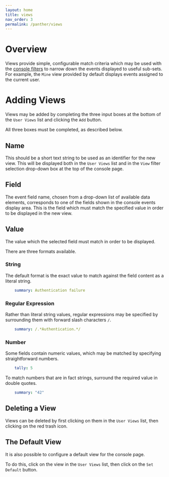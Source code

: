 ```yaml
---
layout: home
title: views
nav_order: 3
permalink: /panther/views
---
```


# Overview

Views provide simple, configurable match criteria which may be used
with the [console filters](/console/README#view) to narrow down the
events displayed to useful sub-sets. For example, the `Mine` view
provided by default displays events assigned to the current user.

# Adding Views

Views may be added by completing the three input boxes at the bottom
of the `User Views` list and clicking the `Add` button.

All three boxes must be completed, as described below.

## Name

This should be a short text string to be used as an identifier for the
new view. This will be displayed both in the `User Views` list and in
the `View` filter selection drop-down box at the top of the console
page.

## Field

The event field name, chosen from a drop-down list of available data
elements, corresponds to one of the fields shown in the console events
display area. This is the field which must match the specified value
in order to be displayed in the new view.

## Value

The value which the selected field must match in order to be
displayed.

There are three formats available.

### String

The default format is the exact value to match against the field
content as a literal string.

```yaml
    summary: Authentication failure
```

### Regular Expression

Rather than literal string values, regular expressions may be
specified by surrounding them with forward slash characters `/`.

```yaml
    summary: /.*Authentication.*/
```

### Number

Some fields contain numeric values, which may be matched by specifying
straightforward numbers.

```yaml
    tally: 5
```

To match numbers that are in fact strings, surround the required value
in double quotes.

```yaml
    summary: "42"
```

## Deleting a View

Views can be deleted by first clicking on them in the `User Views`
list, then clicking on the red trash icon.

## The Default View

It is also possible to configure a default view for the console page.

To do this, click on the view in the `User Views` list, then click on
the `Set Default` button.

